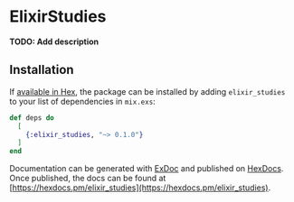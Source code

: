 # ElixirStudies

**TODO: Add description**

## Installation

If [available in Hex](https://hex.pm/docs/publish), the package can be installed
by adding `elixir_studies` to your list of dependencies in `mix.exs`:

```elixir
def deps do
  [
    {:elixir_studies, "~> 0.1.0"}
  ]
end
```

Documentation can be generated with [ExDoc](https://github.com/elixir-lang/ex_doc)
and published on [HexDocs](https://hexdocs.pm). Once published, the docs can
be found at [https://hexdocs.pm/elixir_studies](https://hexdocs.pm/elixir_studies).


